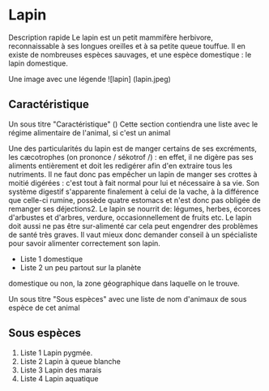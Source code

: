 # Lapin

Description rapide
Le lapin est un petit mammifère herbivore, reconnaissable à ses longues oreilles et à sa petite queue touffue. Il en existe de nombreuses espèces sauvages, et une espèce domestique : le lapin domestique.


Une image avec une légende
![lapin] (lapin.jpeg)

## Caractéristique
Un sous titre "Caractéristique"
()
Cette section contiendra une liste avec le régime alimentaire de l'animal, si c'est un animal 


Une des particularités du lapin est de manger certains de ses excréments, les cæcotrophes (on prononce / sékotrof /) : en effet, il ne digère pas ses aliments entièrement et doit les redigérer afin d'en extraire tous les nutriments. Il ne faut donc pas empêcher un lapin de manger ses crottes à moitié digérées : c'est tout à fait normal pour lui et nécessaire à sa vie. Son système digestif s'apparente finalement à celui de la vache, à la différence que celle-ci rumine, possède quatre estomacs et n'est donc pas obligée de remanger ses déjections2. Le lapin se nourrit de: légumes, herbes, écorces d'arbustes et d'arbres, verdure, occasionnellement de fruits etc. Le lapin doit aussi ne pas être sur-alimenté car cela peut engendrer des problèmes de santé très graves. Il vaut mieux donc demander conseil à un spécialiste pour savoir alimenter correctement son lapin.

- Liste 1 domestique 
- Liste 2 un peu partout sur la planète

domestique ou non, la zone géographique dans laquelle on le trouve.

Un sous titre "Sous espèces" avec une liste de nom d'animaux de sous espèce de cet animal

## Sous espèces

1. Liste 1 Lapin pygmée.
2. Liste 2 Lapin à queue blanche
3. Liste 3 Lapin des marais
4. Liste 4 Lapin aquatique
